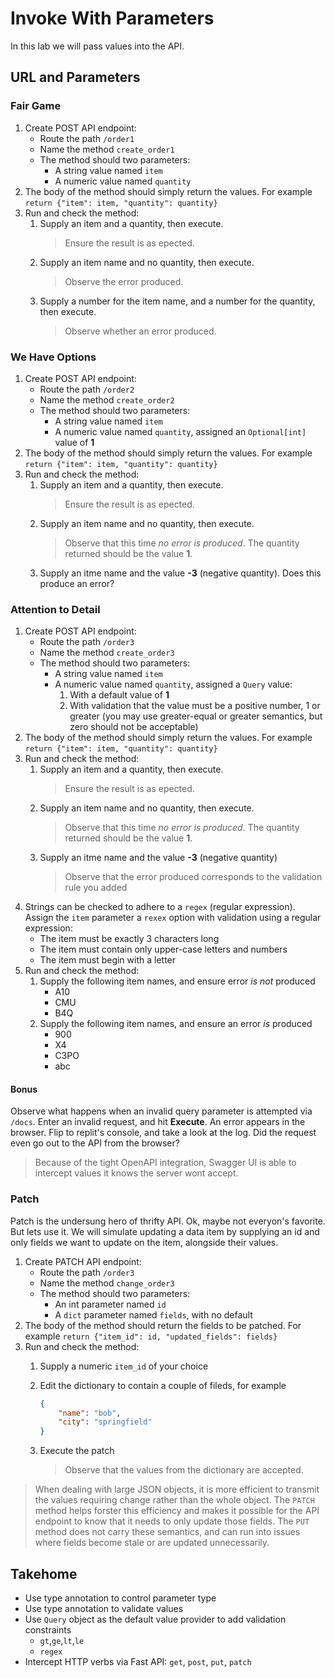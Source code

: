 # Invoke With Parameters

In this lab we will pass values into the API.

## URL and Parameters

### Fair Game

1. Create POST API endpoint:
    - Route the path `/order1`
    - Name the method `create_order1`
    - The method should two parameters:
        - A string value named `item`
        - A numeric value named `quantity`
1. The body of the method should simply return the values. For example `return {"item": item, "quantity": quantity}`
1. Run and check the method:
    1. Supply an item and a quantity, then execute.
        > Ensure the result is as epected.
    1. Supply an item name and no quantity, then execute.
        > Observe the error produced.
    1. Supply a number for the item name, and a number for the quantity, then execute.
        > Observe whether an error produced.

### We Have Options

1. Create POST API endpoint:
    - Route the path `/order2`
    - Name the method `create_order2`
    - The method should two parameters:
        - A string value named `item`
        - A numeric value named `quantity`, assigned an `Optional[int]` value of **1**
1. The body of the method should simply return the values. For example `return {"item": item, "quantity": quantity}`
1. Run and check the method:
    1. Supply an item and a quantity, then execute.
        > Ensure the result is as epected.
    1. Supply an item name and no quantity, then execute.
        > Observe that this time _no error is produced_. The quantity returned should be the value **1**.
    1. Supply an itme name and the value **-3** (negative quantity). Does this produce an error?

### Attention to Detail

1. Create POST API endpoint:
    - Route the path `/order3`
    - Name the method `create_order3`
    - The method should two parameters:
        - A string value named `item`
        - A numeric value named `quantity`, assigned a `Query` value:
            1. With a default value of **1**
            1. With validation that the value must be a positive number, 1 or greater (you may use greater-equal or greater semantics, but zero should not be acceptable)
1. The body of the method should simply return the values. For example `return {"item": item, "quantity": quantity}`
1. Run and check the method:
    1. Supply an item and a quantity, then execute.
        > Ensure the result is as epected.
    1. Supply an item name and no quantity, then execute.
        > Observe that this time _no error is produced_. The quantity returned should be the value **1**.
    1. Supply an itme name and the value **-3** (negative quantity)
        > Observe that the error produced corresponds to the validation rule you added
1. Strings can be checked to adhere to a `regex` (regular expression). Assign the `item` parameter a `rexex` option with validation using a regular expression:
    - The item must be exactly 3 characters long
    - The item must contain only upper-case letters and numbers
    - The item must begin with a letter
1. Run and check the method:
    1. Supply the following item names, and ensure error _is not_ produced
        - A10
        - CMU
        - B4Q
    1. Supply the following item names, and ensure an error _is_ produced
        - 900
        - X4
        - C3PO
        - abc

#### Bonus

Observe what happens when an invalid query parameter is attempted via `/docs`.
Enter an invalid request, and hit **Execute**.
An error appears in the browser.
Flip to replit's console, and take a look at the log. Did the request even go out to the API from the browser?

> Because of the tight OpenAPI integration, Swagger UI is able to intercept values it knows the server wont accept.

### Patch

Patch is the undersung hero of thrifty API. Ok, maybe not everyon's favorite. But lets use it.
We will simulate updating a data item by supplying an id and only fields we want to update on the item, alongside their values.

1. Create PATCH API endpoint:
    - Route the path `/order3`
    - Name the method `change_order3`
    - The method should two parameters:
        - An int parameter named `id`
        - A `dict` parameter named `fields`, with no default
1. The body of the method should return the fields to be patched. For example `return {"item_id": id, "updated_fields": fields}`
1. Run and check the method:
    1. Supply a numeric `item_id` of your choice
    1. Edit the dictionary to contain a couple of fileds, for example

        ```json
        {
            "name": "bob",
            "city": "springfield"
        }
        ```

    1. Execute the patch
        > Observe that the values from the dictionary are accepted.

> When dealing with large JSON objects, it is more efficient to transmit the values requiring change rather than the whole object. The `PATCH` method helps forster this efficiency and makes it possible for the API endpoint to know that it needs to only update those fields. The `PUT` method does not carry these semantics, and can run into issues where fields become stale or are updated unnecessarily.

## Takehome

- Use type annotation to control parameter type
- Use type annotation to validate values
- Use `Query` object as the default value provider to add validation constraints
  - `gt`,`ge`,`lt`,`le`
  - `regex`
- Intercept HTTP verbs via Fast API: `get`, `post`, `put`, `patch`
